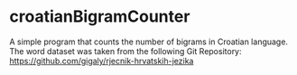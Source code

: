# croatianBigramCounter
A simple program that counts the number of bigrams in Croatian language.
The word dataset was taken from the following Git Repository: https://github.com/gigaly/rjecnik-hrvatskih-jezika

